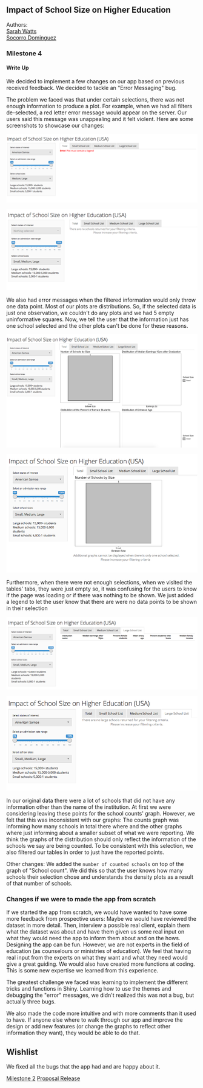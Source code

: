 ## Impact of School Size on Higher Education

Authors: <br>
[Sarah Watts](https://github.com/smwatts)   
[Socorro Dominguez](https://github.com/sedv8808)

### Milestone 4

#### Write Up

We decided to implement a few changes on our app based on previous received feedback. We decided to tackle an "Error Messaging" bug. 

The problem we faced was that under certain selections, there was not enough information to produce a plot. For example, when we had all filters de-selected, a red letter error message would appear on the server. Our users said this message was unappealing and it felt violent. Here are some screenshots to showcase our changes:


![Before](../images/09_Error_message.png)


![After](../images/10_Error_message_c.png)

We also had error messages when the filtered information would only throw one data point. Most of our plots are distributions. So, if the selected data is just one observation, we couldn't do any plots and we had 5 empty uninformative squares. Now, we tell the user that the information just has one school selected and the other plots can't be done for these reasons.

![Before](../images/11_One_observation.png)


![After](../images/12_One_observation_c.png)

Furthermore, when there were not enough selections, when we visited the tables' tabs, they were just empty so, it was confusing for the users to know if the page was loading or if there was nothing to be shown. We just added a legend to let the user know that there are were no data points to be shown in their selection

![Before](../images/13_Table_empty.png)

![After](../images/14_Table_corrected.png)

In our original data there were a lot of schools that did not have any information other than the name of the institution. At first we were considering leaving these points for the school counts' graph. However, we felt that this was inconsistent with our graphs: The counts graph was informing how many schools in total there where and the other graphs where just informing about a smaller subset of what we were reporting. We think the graphs of the distribution should only reflect the information of the schools we say are being counted. To be consistent with this selection, we also filtered our tables in order to just have the reported points. 

Other changes: We added the `number of counted schools` on top of the graph of "School count". We did this so that the user knows how many schools their selection chose and understands the density plots as a result of that number of schools.



### Changes if we were to made the app from scratch

If we started the app from scratch, we would have wanted to have some more feedback from prospective users: Maybe we would have reviewed the dataset in more detail. Then, interview a possible real client, explain them what the dataset was about and have them given us some real input on what they would need the app to inform them about and on the hows. Designing the app can be fun. However, we are not experts in the field of education (as counselours or ministries of education). We feel that having real input from the experts on what they want and what they need would give a great guiding.  We would also have created more functions at coding. This is some new expertise we learned from this experience. 

The greatest challenge we faced was learning to implement the different tricks and functions in Shiny. Learning how to use the themes and debugging the "error" messages, we didn't realized this was not a bug, but actually three bugs. 

We also made the code more intuitive and with more comments than it used to have. If anyone else where to walk through our app and improve the design or add new features (or change the graphs to reflect other information they want), they would be able to do that. 

## Wishlist
We fixed all the bugs that the app had and are happy about it. 


[Milestone 2](https://github.com/UBC-MDS/college_scorecard/releases/tag/V2.0)
[Proposal Release](https://github.com/UBC-MDS/college_scorecard/releases/tag/V1.0)